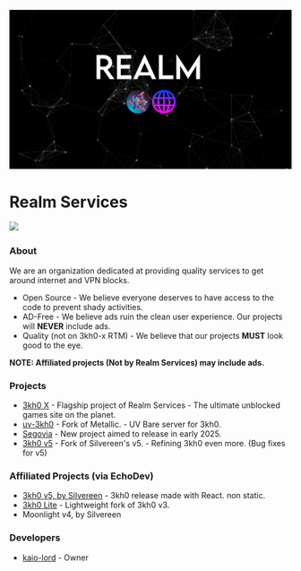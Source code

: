 <p>
<kbd>
<img src="../Banner.png">
</kbd>
</p>

<h1>Realm Services</h1>

<p>
<a href="https://discord.com/invite/NApnf2m5Rr"><img height="30px" src="https://img.shields.io/badge/Discord-7289DA?style=for-the-badge&logo=discord&logoColor=white"><img></a>
</p>


### About
We are an organization dedicated at providing quality services to get around internet and VPN blocks.
- Open Source - We believe everyone deserves to have access to the code to prevent shady activities.
- AD-Free - We believe ads ruin the clean user experience. Our projects will **NEVER** include ads.
- Quality (not on 3kh0-x RTM) - We believe that our projects **MUST** look good to the eye.

**NOTE: Affiliated projects (Not by Realm Services) may include ads.**

### Projects
- [3kh0 X](https://github.com/kaio-lord/website-x/) - Flagship project of Realm Services - The ultimate unblocked games site on the planet.
- [uv-3kh0](https://github.com/Realm-Services/uv-3kh0/) - Fork of Metallic. - UV Bare server for 3kh0.
- [Segovia](https://github.com/Realm-Services/) - New project aimed to release in early 2025.
- [3kh0 v5](https://github.com/Realm-Services/3kh0v5) - Fork of Silvereen's v5. - Refining 3kh0 even more. (Bug fixes for v5)

### Affiliated Projects (via EchoDev)
- [3kh0 v5, by Silvereen](https://github.com/Echo-Dev-Labs/3kh0v5) - 3kh0 release made with React. non static.
- [3kh0 Lite](https://github.com/3kh0/3kh0-lite/) - Lightweight fork of 3kh0 v3.
- Moonlight v4, by Silvereen

### Developers
- [kaio-lord](https://github.com/kaio-lord/) - Owner
